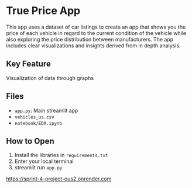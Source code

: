 # True Price App

This app uses a dataset of car listings to create an app that shows you the price of each vehicle in regard to the current condition of the vehicle while also exploring the price distribution between manufacturers. The app includes clear visualizations and insights derived from in depth analysis.

## Key Feature
Visualization of data through graphs

## Files
- `app.py`: Main streamlit app
- `vehicles_us.csv`
- `notebook/EDA.ipynb`

## How to Open
1) Install the libraries in `requirements.txt`
2) Enter your local terminal
3) streamlit run `app.py`

https://sprint-4-project-ous2.onrender.com
